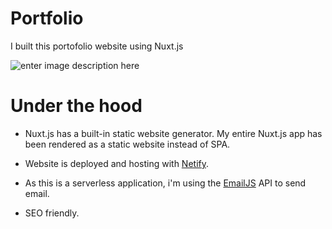 # Portfolio

I built this portofolio website using Nuxt.js

![enter image description here](https://cosmic-s3.imgix.net/866be8d0-471e-11e8-9273-6f3edf3e559e-nuxt.png?w=500&auto=compress,format)

# Under the hood 

- Nuxt.js has a built-in static website generator. My entire Nuxt.js app has been rendered as a static website instead of SPA.

- Website is deployed and hosting with [Netify](https://www.netlify.com/).

- As this is a serverless application, i'm using the [EmailJS](https://www.emailjs.com/) API to send email.

- SEO friendly.
